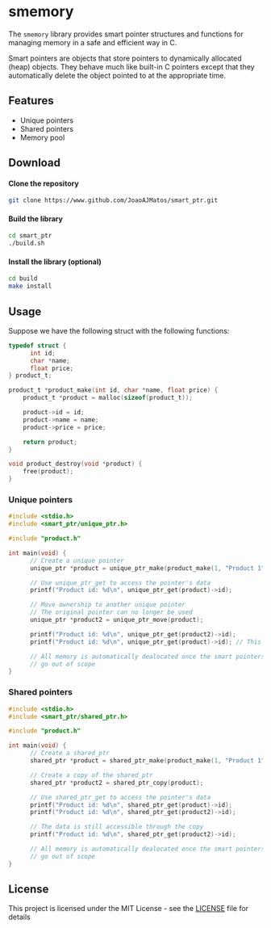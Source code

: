 # smemory

The `smemory` library provides smart pointer structures and functions
for managing memory in a safe and efficient way in C.

Smart pointers are objects that store pointers to dynamically allocated (heap) objects. They behave much like built-in C pointers except that they automatically delete the object pointed to at the appropriate time.

## Features

- Unique pointers
- Shared pointers
- Memory pool

## Download

#### Clone the repository

```bash
git clone https://www.github.com/JoaoAJMatos/smart_ptr.git
```

#### Build the library

```bash
cd smart_ptr
./build.sh
```

#### Install the library (optional)

```bash
cd build
make install
```

## Usage

Suppose we have the following struct with the following functions:
      
```c
typedef struct {
      int id;
      char *name;
      float price;
} product_t;

product_t *product_make(int id, char *name, float price) {
    product_t *product = malloc(sizeof(product_t));

    product->id = id;
    product->name = name;
    product->price = price;

    return product;
}

void product_destroy(void *product) {
    free(product);
}
```

### Unique pointers

```c
#include <stdio.h>
#include <smart_ptr/unique_ptr.h>

#include "product.h"

int main(void) {
      // Create a unique pointer
      unique_ptr *product = unique_ptr_make(product_make(1, "Product 1", 1.99), product_destroy);

      // Use unique_ptr_get to access the pointer's data
      printf("Product id: %d\n", unique_ptr_get(product)->id);

      // Move ownership to another unique pointer
      // The original pointer can no longer be used
      unique_ptr *product2 = unique_ptr_move(product);

      printf("Product id: %d\n", unique_ptr_get(product2)->id);
      printf("Product id: %d\n", unique_ptr_get(product)->id); // This segfaults

      // All memory is automatically dealocated once the smart pointers
      // go out of scope
}
```

### Shared pointers

```c
#include <stdio.h>
#include <smart_ptr/shared_ptr.h>

#include "product.h"

int main(void) {
      // Create a shared_ptr 
      shared_ptr *product = shared_ptr_make(product_make(1, "Product 1", 1.99), product_destroy);

      // Create a copy of the shared_ptr
      shared_ptr *product2 = shared_ptr_copy(product);

      // Use shared_ptr_get to access the pointer's data
      printf("Product id: %d\n", shared_ptr_get(product)->id);
      printf("Product id: %d\n", shared_ptr_get(product2)->id);

      // The data is still accessible through the copy
      printf("Product id: %d\n", shared_ptr_get(product2)->id);

      // All memory is automatically dealocated once the smart pointers
      // go out of scope
}
```

## License

This project is licensed under the MIT License - see the [LICENSE](LICENSE) file for details
